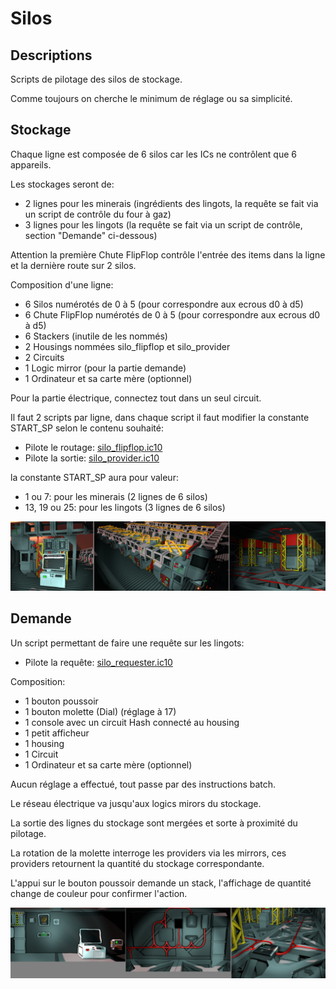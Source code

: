 # Silos

## Descriptions

Scripts de pilotage des silos de stockage.

Comme toujours on cherche le minimum de réglage ou sa simplicité.

## Stockage
Chaque ligne est composée de 6 silos car les ICs ne contrôlent que 6 appareils.

Les stockages seront de:
* 2 lignes pour les minerais (ingrédients des lingots, la requête se fait via un script de contrôle du four à gaz)
* 3 lignes pour les lingots (la requête se fait via un script de contrôle, section "Demande" ci-dessous)

Attention la première Chute FlipFlop contrôle l'entrée des items dans la ligne et la dernière route sur 2 silos.

Composition d'une ligne:
* 6 Silos numérotés de 0 à 5 (pour correspondre aux ecrous d0 à d5)
* 6 Chute FlipFlop numérotés de 0 à 5 (pour correspondre aux ecrous d0 à d5)
* 6 Stackers (inutile de les nommés)
* 2 Housings nommées silo_flipflop et silo_provider
* 2 Circuits
* 1 Logic mirror (pour la partie demande)
* 1 Ordinateur et sa carte mère (optionnel)

Pour la partie électrique, connectez tout dans un seul circuit.

Il faut 2 scripts par ligne, dans chaque script il faut modifier la constante START_SP selon le contenu souhaité:
* Pilote le routage: [silo_flipflop.ic10](/Silo/silo_flipflop.ic10)
* Pilote la sortie: [silo_provider.ic10](/Silo/silo_provider.ic10)

la constante START_SP aura pour valeur:
* 1 ou 7: pour les minerais (2 lignes de 6 silos)
* 13, 19 ou 25: pour les lingots (3 lignes de 6 silos)

![Vue global des lingots](/Silo/Silos.png)

## Demande

Un script permettant de faire une requête sur les lingots:
* Pilote la requête: [silo_requester.ic10](/Silo/silo_requester.ic10)

Composition:
* 1 bouton poussoir
* 1 bouton molette (Dial) (réglage à 17)
* 1 console avec un circuit Hash connecté au housing
* 1 petit afficheur
* 1 housing
* 1 Circuit
* 1 Ordinateur et sa carte mère (optionnel)

Aucun réglage a effectué, tout passe par des instructions batch.

Le réseau électrique va jusqu'aux logics mirors du stockage.

La sortie des lignes du stockage sont mergées et sorte à proximité du pilotage.

La rotation de la molette interroge les providers via les mirrors, ces providers retournent la quantité du stockage correspondante.

L'appui sur le bouton poussoir demande un stack, l'affichage de quantité change de couleur pour confirmer l'action.

![Vue global pour la demande](/Silo/Request.png)
